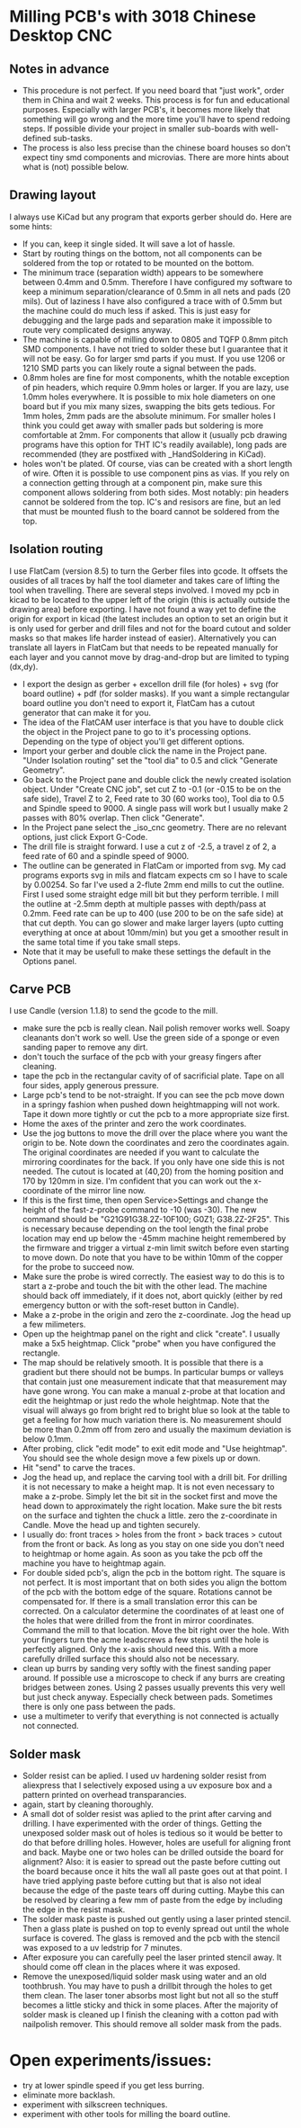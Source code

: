 # Milling PCB's with 3018 Chinese Desktop CNC

## Notes in advance
* This procedure is not perfect. If you need board that "just work", order them in China and wait 2 weeks. This process is for fun and educational purposes. Especially with larger PCB's, it becomes more likely that something will go wrong and the more time you'll have to spend redoing steps. If possible divide your project in smaller sub-boards with well-defined sub-tasks. 
* The process is also less precise than the chinese board houses so don't expect tiny smd components and microvias. There are more hints about what is (not) possible below.


## Drawing layout
I always use KiCad but any program that exports gerber should do. Here are some hints:

* If you can, keep it single sided. It will save a lot of hassle. 
* Start by routing things on the bottom, not all components can be soldered from the top or rotated to be mounted on the bottom. 
* The minimum trace (separation width) appears to be somewhere between 0.4mm and 0.5mm. Therefore I have configured my software to keep a minimum separation/clearance of 0.5mm in all nets and pads (20 mils). Out of laziness I have also configured a trace with of 0.5mm but the machine could do much less if asked. This is just easy for debugging and the large pads and separation make it impossible to route very complicated designs anyway.
* The machine is capable of milling down to 0805 and TQFP 0.8mm pitch SMD components. I have not tried to solder these but I guarantee that it will not be easy. Go for larger smd parts if you must. If you use 1206 or 1210 SMD parts you can likely route a signal between the pads.
* 0.8mm holes are fine for most components, whith the notable exception of pin headers, which require 0.9mm holes or larger. If you are lazy, use 1.0mm holes everywhere. It is possible to mix hole diameters on one board but if you mix many sizes, swapping the bits gets tedious. For 1mm holes, 2mm pads are the absolute minimum. For smaller holes I think you could get away with smaller pads but soldering is more comfortable at 2mm. For components that allow it (usually pcb drawing programs have this option for THT IC's readily available), long pads are recommended (they are postfixed with _HandSoldering in KiCad). 
* holes won't be plated. Of course, vias can be created with a short length of wire. Often it is possible to use component pins as vias. If you rely on a connection getting through at a component pin, make sure this component allows soldering from both sides. Most notably: pin headers cannot be soldered from the top. IC's and resisors are fine, but an led that must be mounted flush to the board cannot be soldered from the top.

## Isolation routing
I use FlatCam (version 8.5) to turn the Gerber files into gcode. It offsets the ousides of all traces by half the tool diameter and takes care of lifting the tool when travelling. There are several steps involved. I moved my pcb in kicad to be located to the upper left of the origin (this is actually outside the drawing area) before exporting. I have not found a way yet to define the origin for export in kicad (the latest includes an option to set an origin but it is only used for gerber and drill files and not for the board cutout and solder masks so that makes life harder instead of easier). Alternatively you can translate all layers in FlatCam but that needs to be repeated manually for each layer and you cannot move by drag-and-drop but are limited to typing (dx,dy).

* I export the design as gerber + excellon drill file (for holes) + svg (for board outline) + pdf (for solder masks). If you want a simple rectangular board outline you don't need to export it, FlatCam has a cutout generator that can make it for you.
* The idea of the FlatCAM user interface is that you have to double click the object in the Project pane to go to it's processing options. Depending on the type of object you'll get different options. 
* Import your gerber and double click the name in the Project pane. "Under Isolation routing" set the "tool dia" to 0.5 and click "Generate Geometry".
* Go back to the Project pane and double click the newly created isolation object. Under "Create CNC job", set cut Z to -0.1 (or -0.15 to be on the safe side), Travel Z to 2, Feed rate to 30 (60 works too), Tool dia to 0.5 and Spindle speed to 9000. 
	A single pass will work but I usually make 2 passes with 80% overlap. Then click "Generate".
* In the Project pane select the _iso_cnc geometry. There are no relevant options, just click Export G-Code.
* The drill file is straight forward. I use a cut z of -2.5, a travel z of 2, a feed rate of 60 and a spindle speed of 9000. 
* The outline can be generated in FlatCam or imported from svg. My cad programs exports svg in mils and flatcam expects cm so I have to scale by 0.00254. So far I've used a 2-flute 2mm end mills to cut the outline. First I used some straight edge mill bit but they perform terrible. I mill the outline at -2.5mm depth at multiple passes with  depth/pass at 0.2mm. Feed rate can be up to 400 (use 200 to be on the safe side) at that cut depth. You can go slower and make larger layers (upto cutting everything at once at about 10mm/min) but you get a smoother result in the same total time if you take small steps. 
* Note that it may be usefull to make these settings the default in the Options panel.


## Carve PCB
I use Candle (version 1.1.8) to send the gcode to the mill. 

* make sure the pcb is really clean. Nail polish remover works well. Soapy cleanants don't work so well. Use the green side of a sponge or even sanding paper to remove any dirt.
* don't touch the surface of the pcb with your greasy fingers after cleaning. 
* tape the pcb in the rectangular cavity of of sacrificial plate. Tape on all four sides, apply generous pressure. 
* Large pcb's tend to be not-straight. If you can see the pcb move down in a springy fashion when pushed down heightmapping will not work. Tape it down more tightly or cut the pcb to a more appropriate size first.
* Home the axes of the printer and zero the work coordinates. 
* Use the jog buttons to move the drill over the place where you want the origin to be. Note down the coordinates and zero the coordinates again. The original coordinates are needed if you want to calculate the mirroring coordinates for the back. If you only have one side this is not needed. The cutout is located at (40,20) from the homing position and 170 by 120mm in size. I'm confident that you can work out the x-coordinate of the mirror line now.
* If this is the first time, then open Service>Settings and change the height of the fast-z-probe command to -10 (was -30). The new command should be "G21G91G38.2Z-10F100; G0Z1; G38.2Z-2F25". This is necessary because depending on the tool length the final probe location may end up below the -45mm machine height remembered by the firmware and trigger a virtual z-min limit switch before even starting to move down. Do note that you have to be within 10mm of the copper for the probe to succeed now.
* Make sure the probe is wired correctly. The easiest way to do this is to start a z-probe and touch the bit with the other lead. The machine should back off immediately, if it does not, abort quickly (either by red emergency button or with the soft-reset button in Candle).
* Make a z-probe in the origin and zero the z-coordinate. Jog the head up a few milimeters.
* Open up the heightmap panel on the right and click "create". I usually make a 5x5 heightmap. Click "probe" when you have configured the rectangle. 
* The map should be relatively smooth. It is possible that there is a gradient but there should not be bumps. In particular bumps or valleys that contain just one measurement indicate that that measurement may have gone wrong. You can make a manual z-probe at that location and edit the heightmap or just redo the whole heightmap. Note that the visual will always go from bright red to bright blue so look at the table to get a feeling for how much variation there is. No measurement should be more than 0.2mm off from zero and usually the maximum deviation is below 0.1mm.
* After probing, click "edit mode" to exit edit mode and "Use heightmap". You should see the whole design move a few pixels up or down.
* Hit "send" to carve the traces. 
* Jog the head up, and replace the carving tool with a drill bit. For drilling it is not necessary to make a height map. It is not even necessary to make a z-probe. Simply let the bit sit in the socket first and move the head down to approximately the right location. Make sure the bit rests on the surface and tighten the chuck a little. zero the z-coordinate in Candle. Move the head up and tighten securely. 
* I usually do: front traces > holes from the front > back traces > cutout from the front or back. As long as you stay on one side you don't need to heightmap or home again. As soon as you take the pcb off the machine you have to heightmap again. 
* For double sided pcb's, align the pcb in the bottom right. The square is not perfect. It is most important that on both sides you align the bottom of the pcb with the bottom edge of the square. Rotations cannot be compensated for. If there is a small translation error this can be corrected. On a calculator determine the coordinates of at least one of the holes that were drilled from the front in mirror coordinates. Command the mill to that location. Move the bit right over the hole. With your fingers turn the acme leadscrews a few steps until the hole is perfectly aligned. Only the x-axis should need this. With a more carefully drilled surface this should also not be necessary.
* clean up burrs by sanding very softly with the finest sanding paper around. If possible use a microscope to check if any burrs are creating bridges between zones. Using 2 passes usually prevents this very well but just check anyway. Especially check between pads. Sometimes there is only one pass between the pads. 
* use a multimeter to verify that everything is not connected is actually not connected. 

## Solder mask
* Solder resist can be aplied. I used uv hardening solder resist from aliexpress that I selectively exposed using a uv exposure box and a pattern printed on overhead transparancies.
* again, start by cleaning thoroughly. 
* A small dot of solder resist was aplied to the print after carving and drilling. I have experimented with the order of things. Getting the unexposed solder mask out of holes is tedious so it would be better to do that before drilling holes. However, holes are usefull for aligning front and back. Maybe one or two holes can be drilled outside the board for alignment? Also: it is easier to spread out the paste before cutting out the board because once it hits the wall all paste goes out at that point. I have tried applying paste before cutting but that is also not ideal because the edge of the paste tears off during cutting. Maybe this can be resolved by clearing a few mm of paste from the edge by including the edge in the resist mask.
* The solder mask paste is pushed out gently using a laser printed stencil. Then a glass plate is pushed on top to evenly  spread out until the whole surface is covered. The glass is removed and the pcb with the stencil was exposed to a uv ledstrip for 7 minutes.
* After exposure you can carefully peel the laser printed stencil away. It should come off clean in the places where it was exposed. 
* Remove the unexposed/liquid solder mask using water and an old toothbrush. You may have to push a drillbit through the holes to get them clean. The laser toner absorbs most light but not all so the stuff becomes a little sticky and thick in some places. After the majority of solder mask is cleaned up I finish the cleaning with a cotton pad with nailpolish remover. This should remove all solder mask from the pads.


# Open experiments/issues:
* try at lower spindle speed if you get less burring.
* eliminate more backlash.
* experiment with silkscreen techniques.
* experiment with other tools for milling the board outline.
